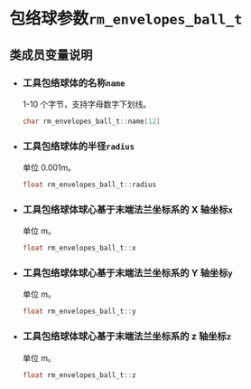 # 包络球参数`rm_envelopes_ball_t`

## 类成员变量说明

- ### 工具包络球体的名称`name`

    1-10 个字节，支持字母数字下划线。

    ```C
    char rm_envelopes_ball_t::name[12]
    ```

- ### 工具包络球体的半径`radius`

    单位 0.001m。

    ```C
    float rm_envelopes_ball_t::radius
    ```

- ### 工具包络球体球心基于末端法兰坐标系的 X 轴坐标`x`

    单位 m。

    ```C
    float rm_envelopes_ball_t::x
    ```

- ### 工具包络球体球心基于末端法兰坐标系的 Y 轴坐标`y`

    单位 m。

    ```C
    float rm_envelopes_ball_t::y
    ```

- ### 工具包络球体球心基于末端法兰坐标系的 z 轴坐标`z`

    单位 m。

    ```C
    float rm_envelopes_ball_t::z
    ```
